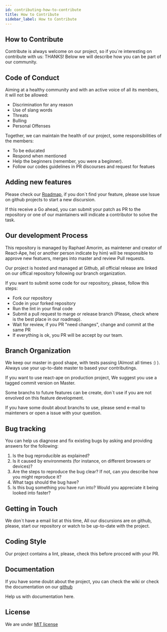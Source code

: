 ```yaml
---
id: contributing-how-to-contribute
title: How to Contribute
sidebar_label: How to Contribute
---
```


## How to Contribute

Contribute is always welcome on our project, so if you`re interesting on contribute with us: THANKS! 
Below we will describe how you can be part of our community. 

## Code of Conduct

Aiming at a healthy community and with an active voice of all its members, it will not be allowed:

+ Discrimination for any reason
+ Use of slang words
+ Threats
+ Bulling
+ Personal Offenses

Together, we can maintain the health of our project, some responsibilities of the members:

+ To be educated
+ Respond when mentioned
+ Help the beginners (remember, you were a beginner).
+ Follow our codes guidelines in PR discourses and request for featues


## Adding new features
 Please check our [Roadmap](https://github.com/raphamorim/react-ape#roadmap), if you don`t find your feature, 
 please use Issue on github projects to start a new discursion. 
 
 If this receive a Go ahead, you can submit your patch as PR to the repository or one of our maintainers will 
 indicate a contributor to solve the task.

 ## Our development Process

 This repository is managed by Raphael Amorim, as maintener and creator of React-Ape, he( or another person indicate by him) 
 will be responsible to approve new featuers, merges into master and review Pull requests.

 Our project is hosted and managed at Github, all official release are linked on our offical repository following our 
 branch organization.

 If you want to submit some code for our repository, please, follow this steps:

 + Fork our repository
 + Code in your forked repository
 + Run the lint in your final code
 + Submit a pull request to marge or release branch (Please, check where is the best place in our roadmap).
 + Wait for review, if you PR "need changes", change and commit at the same PR
 + If everything is ok, you PR will be accept by our team. 

 ## Branch Organization

 We keep our master in good shape, with tests passing (Almost all times :) ). Always use your up-to-date
 master to based your contributings. 

 If you want to use react-ape on production project, We suggest you use a tagged commit version on Master.

 Some branchs to future features can be create, don`t use if you are not envolved on this feature development.

 If you have some doubt about branchs to use, please send e-mail to mainteners or open a issue with your question.


## Bug tracking

You can help us diagnose and fix existing bugs by asking and providing answers for the following:

1. Is the bug reproducible as explained?
2. Is it caused by environments (for instance, on different browsers or devices)?
3. Are the steps to reproduce the bug clear? If not, can you describe how you might reproduce it?
4. What tags should the bug have?
5. Is this bug something you have run into? Would you appreciate it being looked into faster?

## Getting in Touch

We don`t have a email list at this time, All our discursions are on github, please, start our repository or
watch to be up-to-date with the project.

## Coding Style

Our project contains a lint, please, check this before procced with your PR.

## Documentation

If you have some doubt about the project, you can check the wiki or check the documentation on our [github](https://github.com/raphamorim/react-ape/tree/master/docs) 

Help us with documentation here.

## License

We are under [MIT license](https://opensource.org/licenses/MIT)

